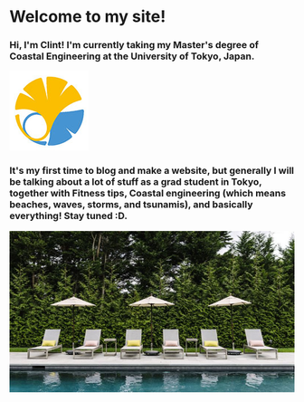 # Welcome to my site!

### Hi, I'm Clint! I'm currently taking my Master's degree of Coastal Engineering at the University of Tokyo, Japan. 

![UT_logo](UT_logo.jpg)

### It's my first time to blog and make a website, but generally I will be talking about a lot of stuff as a grad student in Tokyo, together with Fitness tips, Coastal engineering (which means beaches, waves, storms, and tsunamis), and basically everything! Stay tuned :D.   

![pool](pool.jpg)



